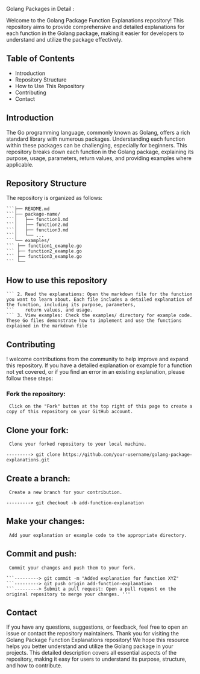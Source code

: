 Golang Packages in Detail :

Welcome to the Golang Package Function Explanations repository! This repository aims to provide comprehensive and detailed explanations for each function in the Golang package, 
making it easier for developers to understand and utilize the package effectively.

## Table of Contents
- Introduction
- Repository Structure
- How to Use This Repository
- Contributing
- Contact
  
## Introduction
The Go programming language, commonly known as Golang, offers a rich standard library with numerous packages. Understanding each function within these packages can be challenging, 
especially for beginners. This repository breaks down each function in the Golang package, explaining its purpose, usage, parameters, return values, and providing examples where 
applicable.

## Repository Structure
The repository is organized as follows:
```golang-package-explanations/
```├── README.md
```├── package-name/
```│   ├── function1.md
```│   ├── function2.md
```│   ├── function3.md
```│   └── ...
```└── examples/
``` ├── function1_example.go
``` ├── function2_example.go
``` ├── function3_example.go
``` └──
```

## How to use this repository
``` 1. Browse the package directory: Navigate to the directory corresponding to the Golang package you are interested in. Each function within the package has its own markdown file.
``` 2. Read the explanations: Open the markdown file for the function you want to learn about. Each file includes a detailed explanation of the function, including its purpose, parameters,
```    return values, and usage.
``` 3. View examples: Check the examples/ directory for example code. These Go files demonstrate how to implement and use the functions explained in the markdown file
```
  
## Contributing
! welcome contributions from the community to help improve and expand this repository. If you have a detailed explanation or example for a function not yet covered, or if you find an 
error in an existing explanation, please follow these steps:

### Fork the repository: 
```  Click on the "Fork" button at the top right of this page to create a copy of this repository on your GitHub account. ```
## Clone your fork: 
```  Clone your forked repository to your local machine. ```

```---------> git clone https://github.com/your-username/golang-package-explanations.git ```
## Create a branch: 
```  Create a new branch for your contribution. ```

```---------> git checkout -b add-function-explanation ```

## Make your changes: 
```  Add your explanation or example code to the appropriate directory. ```

## Commit and push: 
```  Commit your changes and push them to your fork. ```
```---------> git add .
```---------> git commit -m "Added explanation for function XYZ"
```---------> git push origin add-function-explanation
```---------> Submit a pull request: Open a pull request on the original repository to merge your changes. '''
```


## Contact

If you have any questions, suggestions, or feedback, feel free to open an issue or contact the repository maintainers.
Thank you for visiting the Golang Package Function Explanations repository! We hope this resource helps you better understand and utilize the Golang package in your projects.
This detailed description covers all essential aspects of the repository, making it easy for users to understand its purpose, structure, and how to contribute.
```
